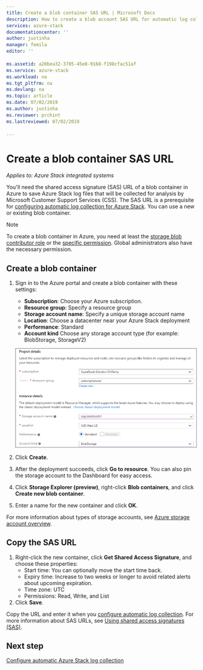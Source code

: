 ```yaml
---
title: Create a blob container SAS URL | Microsoft Docs
description: How to create a blob account SAS URL for automatic log collection in Azure Stack Help + Support.
services: azure-stack
documentationcenter: ''
author: justinha
manager: femila
editor: ''

ms.assetid: a20bea32-3705-45e8-9168-f198cfac51af
ms.service: azure-stack
ms.workload: na
ms.tgt_pltfrm: na
ms.devlang: na
ms.topic: article
ms.date: 07/02/2019
ms.author: justinha
ms.reviewer: prchint
ms.lastreviewed: 07/02/2019

---
```

# Create a blob container SAS URL 

*Applies to: Azure Stack integrated systems*

You'll need the shared access signature (SAS) URL of a blob container in Azure to save Azure Stack log files that will be collected for analysis by Microsoft Customer Support Services (CSS). 
The SAS URL is a prerequisite for [configuring automatic log collection for Azure Stack](azure-stack-configure-automatic-log-collection.md).
You can use a new or existing blob container.

>[!NOTE]
>To create a blob container in Azure, you need at least the [storage blob contributor role](https://docs.microsoft.com/azure/role-based-access-control/built-in-roles#storage-blob-data-contributor) or the [specific permission](https://docs.microsoft.com/rest/api/storageservices/authenticate-with-azure-active-directory#permissions-for-calling-blob-and-queue-data-operations). Global administrators also have the necessary permission. 


## Create a blob container
 
1. Sign in to the Azure portal and create a blob container with these settings:
   - **Subscription**: Choose your Azure subscription.
   - **Resource group**: Specify a resource group
   - **Storage account name**: Specify a unique storage account name
   - **Location**: Choose a datacenter near your Azure Stack deployment
   - **Performance**: Standard
   - **Account kind** Choose any storage account type (for example: BlobStorage, StorageV2)

   ![Screenshot showing the blob container properties](media/azure-stack-automatic-log-collection/create-blob-container.png)

1. Click **Create**.  
1. After the deployment succeeds, click **Go to resource**. You can also pin the storage account to the Dashboard for easy access. 
1. Click **Storage Explorer (preview)**, right-click **Blob containers**, and click **Create new blob container**. 
1. Enter a name for the new container and click **OK**.

For more information about types of storage accounts, see [Azure storage account overview](https://docs.microsoft.com/azure/storage/common/storage-account-overview).

## Copy the SAS URL

1. Right-click the new container, click **Get Shared Access Signature**, and choose these properties:
   - Start time: You can optionally move the start time back. 
   - Expiry time: Increase to two weeks or longer to avoid related alerts about upcoming expiration.
   - Time zone: UTC
   - Permissions: Read, Write, and List
1. Click **Save**.  

<!--- add screenshot with Read, Write, and List. I did not have perms to do it--->

Copy the URL and enter it when you [configure automatic log collection](azure-stack-configure-automatic-log-collection.md). 
For more information about SAS URLs, see [Using shared access signatures (SAS)](https://docs.microsoft.com/azure/storage/common/storage-dotnet-shared-access-signature-part-1). 

## Next step

[Configure automatic Azure Stack log collection](azure-stack-configure-automatic-log-collection.md)